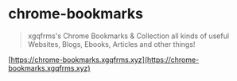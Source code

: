 # chrome-bookmarks

> xgqfrms's Chrome Bookmarks &amp; Collection all kinds of useful Websites, Blogs, Ebooks, Articles and other things!

[https://chrome-bookmarks.xgqfrms.xyz](https://chrome-bookmarks.xgqfrms.xyz)
